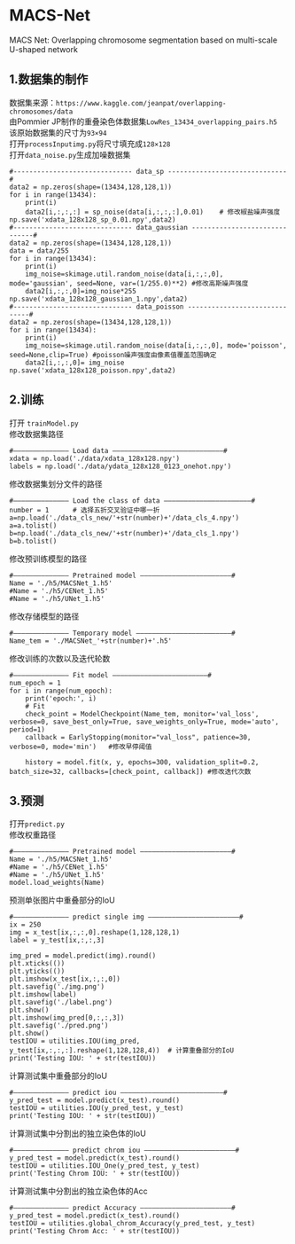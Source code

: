 # MACS-Net
MACS Net: Overlapping chromosome segmentation based on multi-scale U-shaped network

## 1.数据集的制作
数据集来源：```https://www.kaggle.com/jeanpat/overlapping-chromosomes/data```  
由Pommier JP制作的重叠染色体数据集```LowRes_13434_overlapping_pairs.h5```  
该原始数据集的尺寸为```93×94```  
打开```processInputimg.py```将尺寸填充成```128×128```  
打开```data_noise.py```生成加噪数据集  
```
#------------------------------ data_sp ------------------------------#  
data2 = np.zeros(shape=(13434,128,128,1))
for i in range(13434):
    print(i)
    data2[i,:,:,:] = sp_noise(data[i,:,:,:],0.01)    # 修改椒盐噪声强度
np.save('xdata_128x128_sp_0.01.npy',data2)
#------------------------------ data_gaussian ------------------------------#  
data2 = np.zeros(shape=(13434,128,128,1))
data = data/255
for i in range(13434):
    print(i)
    img_noise=skimage.util.random_noise(data[i,:,:,0], mode='gaussian', seed=None, var=(1/255.0)**2) #修改高斯噪声强度
    data2[i,:,:,0]=img_noise*255 
np.save('xdata_128x128_gaussian_1.npy',data2)
#------------------------------ data_poisson ------------------------------# 
data2 = np.zeros(shape=(13434,128,128,1))
for i in range(13434):
    print(i)
    img_noise=skimage.util.random_noise(data[i,:,:,0], mode='poisson', seed=None,clip=True) #poisson噪声强度由像素值覆盖范围确定
    data2[i,:,:,0]= img_noise
np.save('xdata_128x128_poisson.npy',data2)
```

## 2.训练  
打开 `trainModel.py`   
修改数据集路径  
```
#—————————————— Load data ————————————————————————————#  
xdata = np.load('./data/xdata_128x128.npy')  
labels = np.load('./data/ydata_128x128_0123_onehot.npy')  
```  
修改数据集划分文件的路径  
```
#—————————————— Load the class of data ——————————————————————#  
number = 1      # 选择五折交叉验证中哪一折
a=np.load('./data_cls_new/'+str(number)+'/data_cls_4.npy')            
a=a.tolist()
b=np.load('./data_cls_new/'+str(number)+'/data_cls_1.npy')                 
b=b.tolist()
```
修改预训练模型的路径  
```
#—————————————— Pretrained model ———————————————————————#  
Name = './h5/MACSNet_1.h5'                                      
#Name = './h5/CENet_1.h5'
#Name = './h5/UNet_1.h5'
```

修改存储模型的路径  
```
#—————————————— Temporary model ————————————————————————#  
Name_tem = './MACSNet_'+str(number)+'.h5'  
```

修改训练的次数以及迭代轮数
```
#—————————————— Fit model ————————————————————————#  
num_epoch = 1                                                                                                                                     
for i in range(num_epoch):
    print('epoch:', i)
    # Fit
    check_point = ModelCheckpoint(Name_tem, monitor='val_loss', verbose=0, save_best_only=True, save_weights_only=True, mode='auto', period=1)  
    callback = EarlyStopping(monitor="val_loss", patience=30, verbose=0, mode='min')   #修改早停阈值
    
    history = model.fit(x, y, epochs=300, validation_split=0.2, batch_size=32, callbacks=[check_point, callback]) #修改迭代次数
```

## 3.预测
打开`predict.py`  
修改权重路径  
```
#—————————————— Pretrained model ———————————————————————#  
Name = './h5/MACSNet_1.h5'                                      
#Name = './h5/CENet_1.h5'
#Name = './h5/UNet_1.h5'  
model.load_weights(Name)   
```

预测单张图片中重叠部分的IoU  
```
#—————————————— predict single img ———————————————————————#  
ix = 250    
img = x_test[ix,:,:,0].reshape(1,128,128,1)
label = y_test[ix,:,:,3]

img_pred = model.predict(img).round()
plt.xticks(())
plt.yticks(())
plt.imshow(x_test[ix,:,:,0])
plt.savefig('./img.png')
plt.imshow(label)
plt.savefig('./label.png')
plt.show()
plt.imshow(img_pred[0,:,:,3])
plt.savefig('./pred.png')
plt.show()
testIOU = utilities.IOU(img_pred, y_test[ix,:,:,:].reshape(1,128,128,4))  # 计算重叠部分的IoU
print('Testing IOU: ' + str(testIOU))
```
计算测试集中重叠部分的IoU  
```
#—————————————— predict iou ——————————————————————————#  
y_pred_test = model.predict(x_test).round()
testIOU = utilities.IOU(y_pred_test, y_test)
print('Testing IOU: ' + str(testIOU))
```

计算测试集中分割出的独立染色体的IoU  
```
#—————————————— predict chrom iou ———————————————————————#  
y_pred_test = model.predict(x_test).round()
testIOU = utilities.IOU_One(y_pred_test, y_test)
print('Testing Chrom IOU: ' + str(testIOU))
```
计算测试集中分割出的独立染色体的Acc  
```
#—————————————— predict Accuracy ———————————————————————#  
y_pred_test = model.predict(x_test).round()
testIOU = utilities.global_chrom_Accuracy(y_pred_test, y_test)
print('Testing Chrom Acc: ' + str(testIOU))
```
